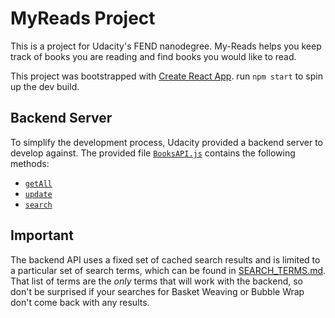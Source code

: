 # MyReads Project
This is a project for Udacity's FEND nanodegree. My-Reads helps you keep track of books you are reading and find books you would like to read.

This project was bootstrapped with [Create React App](https://github.com/facebookincubator/create-react-app). 
run `npm start` to spin up the dev build.


## Backend Server

To simplify the development process, Udacity provided a backend server to develop against. The provided file [`BooksAPI.js`](src/BooksAPI.js) contains the following methods:

* [`getAll`](#getall)
* [`update`](#update)
* [`search`](#search)


## Important
The backend API uses a fixed set of cached search results and is limited to a particular set of search terms, which can be found in [SEARCH_TERMS.md](SEARCH_TERMS.md). That list of terms are the _only_ terms that will work with the backend, so don't be surprised if your searches for Basket Weaving or Bubble Wrap don't come back with any results.